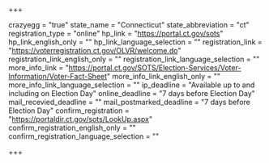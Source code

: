 +++

crazyegg = "true"
state_name = "Connecticut"
state_abbreviation = "ct"
registration_type = "online"
hp_link = "https://portal.ct.gov/sots"
hp_link_english_only = ""
hp_link_language_selection = ""
registration_link = "https://voterregistration.ct.gov/OLVR/welcome.do"
registration_link_english_only = ""
registration_link_language_selection = ""
more_info_link = "https://portal.ct.gov/SOTS/Election-Services/Voter-Information/Voter-Fact-Sheet"
more_info_link_english_only = ""
more_info_link_language_selection = ""
ip_deadline = "Available up to and including on Election Day"
online_deadline = "7 days before Election Day"
mail_recevied_deadline = ""
mail_postmarked_deadline = "7 days before Election Day"
confirm_registration = "https://portaldir.ct.gov/sots/LookUp.aspx"
confirm_registration_english_only = ""
confirm_registration_language_selection = ""

+++